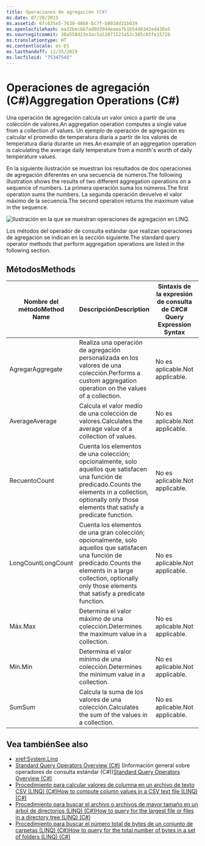 ```yaml
---
title: Operaciones de agregación (C#)
ms.date: 07/20/2015
ms.assetid: 6fc035e5-7639-48b8-bc7f-b093dd31b039
ms.openlocfilehash: ea32becbb7ad0d3944eaea7b1b5448342ed438a5
ms.sourcegitcommit: 30a558d23e3ac5a52071121a52c305c85fe15726
ms.translationtype: HT
ms.contentlocale: es-ES
ms.lasthandoff: 12/25/2019
ms.locfileid: "75347545"
---
```

# <a name="aggregation-operations-c"></a><span data-ttu-id="b7e9b-102">Operaciones de agregación (C#)</span><span class="sxs-lookup"><span data-stu-id="b7e9b-102">Aggregation Operations (C#)</span></span>
<span data-ttu-id="b7e9b-103">Una operación de agregación calcula un valor único a partir de una colección de valores.</span><span class="sxs-lookup"><span data-stu-id="b7e9b-103">An aggregation operation computes a single value from a collection of values.</span></span> <span data-ttu-id="b7e9b-104">Un ejemplo de operación de agregación es calcular el promedio de temperatura diaria a partir de los valores de temperatura diaria durante un mes.</span><span class="sxs-lookup"><span data-stu-id="b7e9b-104">An example of an aggregation operation is calculating the average daily temperature from a month's worth of daily temperature values.</span></span>  
  
 <span data-ttu-id="b7e9b-105">En la siguiente ilustración se muestran los resultados de dos operaciones de agregación diferentes en una secuencia de números.</span><span class="sxs-lookup"><span data-stu-id="b7e9b-105">The following illustration shows the results of two different aggregation operations on a sequence of numbers.</span></span> <span data-ttu-id="b7e9b-106">La primera operación suma los números.</span><span class="sxs-lookup"><span data-stu-id="b7e9b-106">The first operation sums the numbers.</span></span> <span data-ttu-id="b7e9b-107">La segunda operación devuelve el valor máximo de la secuencia.</span><span class="sxs-lookup"><span data-stu-id="b7e9b-107">The second operation returns the maximum value in the sequence.</span></span>  
  
 ![Ilustración en la que se muestran operaciones de agregación en LINQ.](./media/aggregation-operations/linq-aggregation-operations.png)  
  
 <span data-ttu-id="b7e9b-109">Los métodos del operador de consulta estándar que realizan operaciones de agregación se indican en la sección siguiente.</span><span class="sxs-lookup"><span data-stu-id="b7e9b-109">The standard query operator methods that perform aggregation operations are listed in the following section.</span></span>  
  
## <a name="methods"></a><span data-ttu-id="b7e9b-110">Métodos</span><span class="sxs-lookup"><span data-stu-id="b7e9b-110">Methods</span></span>  
  
|<span data-ttu-id="b7e9b-111">Nombre del método</span><span class="sxs-lookup"><span data-stu-id="b7e9b-111">Method Name</span></span>|<span data-ttu-id="b7e9b-112">Descripción</span><span class="sxs-lookup"><span data-stu-id="b7e9b-112">Description</span></span>|<span data-ttu-id="b7e9b-113">Sintaxis de la expresión de consulta de C#</span><span class="sxs-lookup"><span data-stu-id="b7e9b-113">C# Query Expression Syntax</span></span>|<span data-ttu-id="b7e9b-114">Más información</span><span class="sxs-lookup"><span data-stu-id="b7e9b-114">More Information</span></span>|  
|-----------------|-----------------|---------------------------------|----------------------|  
|<span data-ttu-id="b7e9b-115">Agregar</span><span class="sxs-lookup"><span data-stu-id="b7e9b-115">Aggregate</span></span>|<span data-ttu-id="b7e9b-116">Realiza una operación de agregación personalizada en los valores de una colección.</span><span class="sxs-lookup"><span data-stu-id="b7e9b-116">Performs a custom aggregation operation on the values of a collection.</span></span>|<span data-ttu-id="b7e9b-117">No es aplicable.</span><span class="sxs-lookup"><span data-stu-id="b7e9b-117">Not applicable.</span></span>|<xref:System.Linq.Enumerable.Aggregate%2A?displayProperty=nameWithType><br /><br /> <xref:System.Linq.Queryable.Aggregate%2A?displayProperty=nameWithType>|  
|<span data-ttu-id="b7e9b-118">Average</span><span class="sxs-lookup"><span data-stu-id="b7e9b-118">Average</span></span>|<span data-ttu-id="b7e9b-119">Calcula el valor medio de una colección de valores.</span><span class="sxs-lookup"><span data-stu-id="b7e9b-119">Calculates the average value of a collection of values.</span></span>|<span data-ttu-id="b7e9b-120">No es aplicable.</span><span class="sxs-lookup"><span data-stu-id="b7e9b-120">Not applicable.</span></span>|<xref:System.Linq.Enumerable.Average%2A?displayProperty=nameWithType><br /><br /> <xref:System.Linq.Queryable.Average%2A?displayProperty=nameWithType>|  
|<span data-ttu-id="b7e9b-121">Recuento</span><span class="sxs-lookup"><span data-stu-id="b7e9b-121">Count</span></span>|<span data-ttu-id="b7e9b-122">Cuenta los elementos de una colección; opcionalmente, solo aquellos que satisfacen una función de predicado.</span><span class="sxs-lookup"><span data-stu-id="b7e9b-122">Counts the elements in a collection, optionally only those elements that satisfy a predicate function.</span></span>|<span data-ttu-id="b7e9b-123">No es aplicable.</span><span class="sxs-lookup"><span data-stu-id="b7e9b-123">Not applicable.</span></span>|<xref:System.Linq.Enumerable.Count%2A?displayProperty=nameWithType><br /><br /> <xref:System.Linq.Queryable.Count%2A?displayProperty=nameWithType>|  
|<span data-ttu-id="b7e9b-124">LongCount</span><span class="sxs-lookup"><span data-stu-id="b7e9b-124">LongCount</span></span>|<span data-ttu-id="b7e9b-125">Cuenta los elementos de una gran colección; opcionalmente, solo aquellos que satisfacen una función de predicado.</span><span class="sxs-lookup"><span data-stu-id="b7e9b-125">Counts the elements in a large collection, optionally only those elements that satisfy a predicate function.</span></span>|<span data-ttu-id="b7e9b-126">No es aplicable.</span><span class="sxs-lookup"><span data-stu-id="b7e9b-126">Not applicable.</span></span>|<xref:System.Linq.Enumerable.LongCount%2A?displayProperty=nameWithType><br /><br /> <xref:System.Linq.Queryable.LongCount%2A?displayProperty=nameWithType>|  
|<span data-ttu-id="b7e9b-127">Máx.</span><span class="sxs-lookup"><span data-stu-id="b7e9b-127">Max</span></span>|<span data-ttu-id="b7e9b-128">Determina el valor máximo de una colección.</span><span class="sxs-lookup"><span data-stu-id="b7e9b-128">Determines the maximum value in a collection.</span></span>|<span data-ttu-id="b7e9b-129">No es aplicable.</span><span class="sxs-lookup"><span data-stu-id="b7e9b-129">Not applicable.</span></span>|<xref:System.Linq.Enumerable.Max%2A?displayProperty=nameWithType><br /><br /> <xref:System.Linq.Queryable.Max%2A?displayProperty=nameWithType>|  
|<span data-ttu-id="b7e9b-130">Mín.</span><span class="sxs-lookup"><span data-stu-id="b7e9b-130">Min</span></span>|<span data-ttu-id="b7e9b-131">Determina el valor mínimo de una colección.</span><span class="sxs-lookup"><span data-stu-id="b7e9b-131">Determines the minimum value in a collection.</span></span>|<span data-ttu-id="b7e9b-132">No es aplicable.</span><span class="sxs-lookup"><span data-stu-id="b7e9b-132">Not applicable.</span></span>|<xref:System.Linq.Enumerable.Min%2A?displayProperty=nameWithType><br /><br /> <xref:System.Linq.Queryable.Min%2A?displayProperty=nameWithType>|  
|<span data-ttu-id="b7e9b-133">Sum</span><span class="sxs-lookup"><span data-stu-id="b7e9b-133">Sum</span></span>|<span data-ttu-id="b7e9b-134">Calcula la suma de los valores de una colección.</span><span class="sxs-lookup"><span data-stu-id="b7e9b-134">Calculates the sum of the values in a collection.</span></span>|<span data-ttu-id="b7e9b-135">No es aplicable.</span><span class="sxs-lookup"><span data-stu-id="b7e9b-135">Not applicable.</span></span>|<xref:System.Linq.Enumerable.Sum%2A?displayProperty=nameWithType><br /><br /> <xref:System.Linq.Queryable.Sum%2A?displayProperty=nameWithType>|  
  
## <a name="see-also"></a><span data-ttu-id="b7e9b-136">Vea también</span><span class="sxs-lookup"><span data-stu-id="b7e9b-136">See also</span></span>

- <xref:System.Linq>
- <span data-ttu-id="b7e9b-137">[Standard Query Operators Overview (C#)](./standard-query-operators-overview.md) (Información general sobre operadores de consulta estándar (C#))</span><span class="sxs-lookup"><span data-stu-id="b7e9b-137">[Standard Query Operators Overview (C#)](./standard-query-operators-overview.md)</span></span>
- [<span data-ttu-id="b7e9b-138">Procedimiento para calcular valores de columna en un archivo de texto CSV (LINQ) (C#)</span><span class="sxs-lookup"><span data-stu-id="b7e9b-138">How to compute column values in a CSV text file (LINQ) (C#)</span></span>](./how-to-compute-column-values-in-a-csv-text-file-linq.md)
- [<span data-ttu-id="b7e9b-139">Procedimiento para buscar el archivo o archivos de mayor tamaño en un árbol de directorios (LINQ) (C#)</span><span class="sxs-lookup"><span data-stu-id="b7e9b-139">How to query for the largest file or files in a directory tree (LINQ) (C#)</span></span>](./how-to-query-for-the-largest-file-or-files-in-a-directory-tree-linq.md)
- [<span data-ttu-id="b7e9b-140">Procedimiento para buscar el número total de bytes de un conjunto de carpetas (LINQ) (C#)</span><span class="sxs-lookup"><span data-stu-id="b7e9b-140">How to query for the total number of bytes in a set of folders (LINQ) (C#)</span></span>](./how-to-query-for-the-total-number-of-bytes-in-a-set-of-folders-linq.md)
